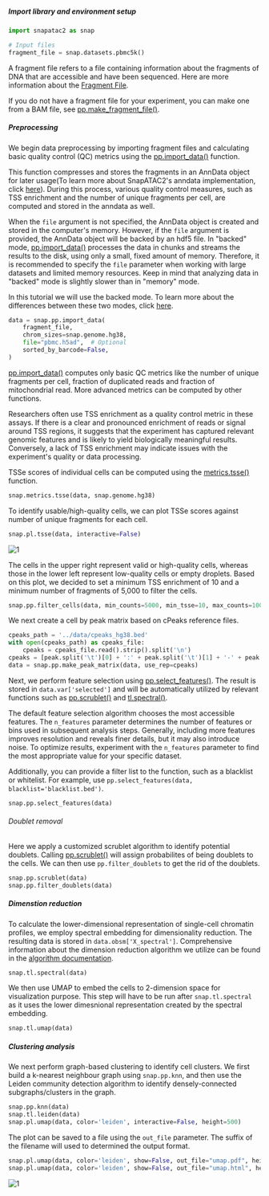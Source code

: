 ##### Import library and environment setup

```python
import snapatac2 as snap

# Input files
fragment_file = snap.datasets.pbmc5k()
```

A fragment file refers to a file containing information about the fragments of DNA that are accessible and have been sequenced. Here are more information about the [Fragment File](https://support.10xgenomics.com/single-cell-atac/software/pipelines/latest/output/fragments).

If you do not have a fragment file for your experiment, you can make one from a BAM file, see [pp.make_fragment_file()](https://kzhang.org/SnapATAC2/api/_autosummary/snapatac2.pp.make_fragment_file.html#snapatac2.pp.make_fragment_file).

##### Preprocessing

We begin data preprocessing by importing fragment files and calculating basic quality control (QC) metrics using the [pp.import_data()](https://kzhang.org/SnapATAC2/version/2.5/api/_autosummary/snapatac2.pp.import_data.html#snapatac2.pp.import_data) function.

This function compresses and stores the fragments in an AnnData object for later usage(To learn more about SnapATAC2's anndata implementation, click [here](https://kzhang.org/epigenomics-analysis/anndata.html)). During this process, various quality control measures, such as TSS enrichment and the number of unique fragments per cell, are computed and stored in the anndata as well.

When the `file` argument is not specified, the AnnData object is created and stored in the computer's memory. However, if the `file` argument is provided, the AnnData object will be backed by an hdf5 file. In "backed" mode, [pp.import_data()](https://kzhang.org/SnapATAC2/version/2.5/api/_autosummary/snapatac2.pp.import_data.html#snapatac2.pp.import_data) processes the data in chunks and streams the results to the disk, using only a small, fixed amount of memory. Therefore, it is recommended to specify the `file` parameter when working with large datasets and limited memory resources. Keep in mind that analyzing data in "backed" mode is slightly slower than in "memory" mode.

In this tutorial we will use the backed mode. To learn more about the differences between these two modes, click [here](https://kzhang.org/epigenomics-analysis/anndata.html).

```python
data = snap.pp.import_data(
    fragment_file,
    chrom_sizes=snap.genome.hg38,
    file="pbmc.h5ad",  # Optional
    sorted_by_barcode=False,
)
```

[pp.import_data()](https://kzhang.org/SnapATAC2/version/2.5/api/_autosummary/snapatac2.pp.import_data.html#snapatac2.pp.import_data) computes only basic QC metrics like the number of unique fragments per cell, fraction of duplicated reads and fraction of mitochondrial read. More advanced metrics can be computed by other functions.

Researchers often use TSS enrichment as a quality control metric in these assays. If there is a clear and pronounced enrichment of reads or signal around TSS regions, it suggests that the experiment has captured relevant genomic features and is likely to yield biologically meaningful results. Conversely, a lack of TSS enrichment may indicate issues with the experiment's quality or data processing.

TSSe scores of individual cells can be computed using the [metrics.tsse()](https://kzhang.org/SnapATAC2/version/2.5/api/_autosummary/snapatac2.metrics.tsse.html#snapatac2.metrics.tsse) function.

```python
snap.metrics.tsse(data, snap.genome.hg38)
```

To identify usable/high-quality cells, we can plot TSSe scores against number of unique fragments for each cell.

```python
snap.pl.tsse(data, interactive=False)
```

<img src=".\media\snapatac_output1.png" alt="1" style="zoom:100%;" />

The cells in the upper right represent valid or high-quality cells, whereas those in the lower left represent low-quality cells or empty droplets. Based on this plot, we decided to set a minimum TSS enrichment of 10 and a minimum number of fragments of 5,000 to filter the cells.

```python
snap.pp.filter_cells(data, min_counts=5000, min_tsse=10, max_counts=100000)
```

We next create a cell by peak matrix based on cPeaks reference files.

```python
cpeaks_path = '../data/cpeaks_hg38.bed'
with open(cpeaks_path) as cpeaks_file:
    cpeaks = cpeaks_file.read().strip().split('\n')
cpeaks = [peak.split('\t')[0] + ':' + peak.split('\t')[1] + '-' + peak.split('\t')[2] for peak in cpeaks]
data = snap.pp.make_peak_matrix(data, use_rep=cpeaks)
```

Next, we perform feature selection using [pp.select_features()](https://kzhang.org/SnapATAC2/version/2.5/api/_autosummary/snapatac2.pp.select_features.html#snapatac2.pp.select_features). The result is stored in `data.var['selected']` and will be automatically utilized by relevant functions such as [pp.scrublet()](https://kzhang.org/SnapATAC2/version/2.5/api/_autosummary/snapatac2.pp.scrublet.html#snapatac2.pp.scrublet) and [tl.spectral()](https://kzhang.org/SnapATAC2/version/2.5/api/_autosummary/snapatac2.tl.spectral.html#snapatac2.tl.spectral).

The default feature selection algorithm chooses the most accessible features. The `n_features` parameter determines the number of features or bins used in subsequent analysis steps. Generally, including more features improves resolution and reveals finer details, but it may also introduce noise. To optimize results, experiment with the `n_features` parameter to find the most appropriate value for your specific dataset.

Additionally, you can provide a filter list to the function, such as a blacklist or whitelist. For example, use `pp.select_features(data, blacklist='blacklist.bed')`.

```python
snap.pp.select_features(data)
```

###### Doublet removal

Here we apply a customized scrublet algorithm to identify potential doublets. Calling [pp.scrublet()](https://kzhang.org/SnapATAC2/version/2.5/api/_autosummary/snapatac2.pp.scrublet.html#snapatac2.pp.scrublet) will assign probabilites of being doublets to the cells. We can then use `pp.filter_doublets` to get the rid of the doublets.

```python
snap.pp.scrublet(data)
snap.pp.filter_doublets(data)
```

##### Dimenstion reduction <a name="dimension_reduction"></a>

To calculate the lower-dimensional representation of single-cell chromatin profiles, we employ spectral embedding for dimensionality reduction. The resulting data is stored in `data.obsm['X_spectral']`. Comprehensive information about the dimension reduction algorithm we utilize can be found in the [algorithm documentation](https://kzhang.org/epigenomics-analysis/dim_reduct.html).


```python
snap.tl.spectral(data)
```

We then use UMAP to embed the cells to 2-dimension space for visualization purpose. This step will have to be run after `snap.tl.spectral` as it uses the lower dimesnional representation created by the spectral embedding.

```python
snap.tl.umap(data)
```

##### Clustering analysis <a name="clustering"></a>

We next perform graph-based clustering to identify cell clusters. We first build a k-nearest neighbour graph using `snap.pp.knn`, and then use the Leiden community detection algorithm to identify densely-connected subgraphs/clusters in the graph.

```python
snap.pp.knn(data)
snap.tl.leiden(data)
snap.pl.umap(data, color='leiden', interactive=False, height=500)
```

The plot can be saved to a file using the `out_file` parameter. The suffix of the filename will used to determined the output format.

```python
snap.pl.umap(data, color='leiden', show=False, out_file="umap.pdf", height=500)
snap.pl.umap(data, color='leiden', show=False, out_file="umap.html", height=500)
```
<img src=".\media\snapatac_output2.png" alt="1" style="zoom:100%;" />
